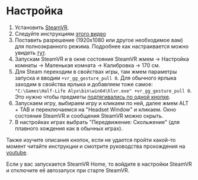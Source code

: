 ﻿# Настройка
1. Установить [SteamVR](https://store.steampowered.com/app/250820/SteamVR/).
2. Следуйте инструкциям [этого видео](https://youtu.be/66HIE3DFfjo)
3. Поставить разрешение (1920x1080 или другое необходимое вам) для полноэкранного режима. Подробнее как настраивается можно увидеть [тут](https://youtu.be/K_I5fm-cT6Y?t=2).
4. Запускам SteamVR и в окне состояния SteamVR жмем -> Настройка комнаты -> Маленькая комната -> Калибровка -> 170 см.
5. Для Steam переходим в свойствах игры, там жмем параметры запуска и вводим `+vr_gg_gesture_pull 0`. Для обычного ярлыка заходим в свойства ярлыка и добавляем тоже самое: `"C:\Games\Half-Life Alyx\bin\win64\hlvr.exe" +vr_gg_gesture_pull 0`. Это нужно чтобы предметы [подтягивались по одной кнопке](https://youtu.be/RWQbwlXjtjI).
6. Запускаем игру, выбираем игру и кликаем по ней, далее жмем ALT + TAB и переключаемся на "Headset Window" и кликаем. Окно состояния SteamVR и сообщения SteamVR можно скрыть.
7. В настройках играх выбрать "Передвижение: Скольжение" (для плавного хождения как в обычных играх).

Также изучите описания кнопок, если не удается пройти какой-то момент читайте инструкции и смотрите руководства прохождения на [youtube](https://www.youtube.com/channel/UCcuoRRWRvb7xUuMzrEqCZ5w).


Если у вас запускается SteamVR Home, то войдите в настройки SteamVR и отключите её автозапуск при старте SteamVR.